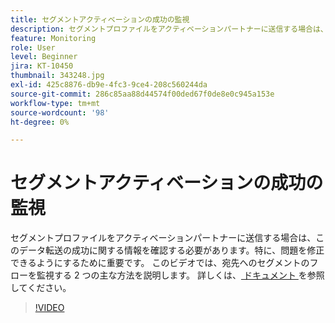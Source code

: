 ```yaml
---
title: セグメントアクティベーションの成功の監視
description: セグメントプロファイルをアクティベーションパートナーに送信する場合は、このデータ転送の成功に関する情報を確認する必要があります（特に、y...）（説明は 60 ～ 160 文字にする必要があります）
feature: Monitoring
role: User
level: Beginner
jira: KT-10450
thumbnail: 343248.jpg
exl-id: 425c8876-db9e-4fc3-9ce4-208c560244da
source-git-commit: 286c85aa88d44574f00ded67f0de8e0c945a153e
workflow-type: tm+mt
source-wordcount: '98'
ht-degree: 0%

---
```


# セグメントアクティベーションの成功の監視

セグメントプロファイルをアクティベーションパートナーに送信する場合は、このデータ転送の成功に関する情報を確認する必要があります。特に、問題を修正できるようにするために重要です。 このビデオでは、宛先へのセグメントのフローを監視する 2 つの主な方法を説明します。 詳しくは、[ ドキュメント ](https://experienceleague.adobe.com/docs/experience-platform/dataflows/ui/monitor-segments.html?lang=en) を参照してください。

>[!VIDEO](https://video.tv.adobe.com/v/343248/?learn=on&enablevpops)

